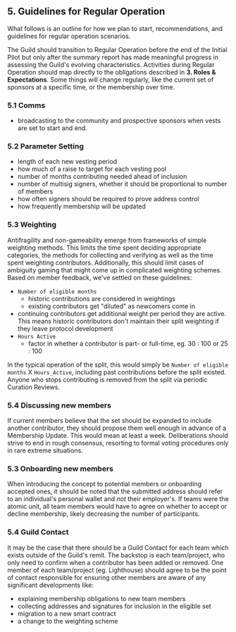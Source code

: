 ## 5. Guidelines for Regular Operation

What follows is an outline for how we plan to start, recommendations, and guidelines for regular operation scenarios.

The Guild should transition to Regular Operation before the end of the Initial Pilot but only after the summary report has made meaningful progress in assessing the Guild's evolving characteristics. Activities during Regular Operation should map directly to the obligations described in **3. Roles & Expectations**. Some things will change regularly, like the current set of sponsors at a specific time, or the membership over time.

### 5.1 Comms
- broadcasting to the community and prospective sponsors when vests are set to start and end.

### 5.2 Parameter Setting

  - length of each new vesting period
  - how much of a raise to target for each vesting pool
  - number of months contributing needed ahead of inclusion
  - number of multisig signers, whether it should be proportional to number of members
  - how often signers should be required to prove address control
  - how frequently membership will be updated

### 5.3 Weighting

Antifragility and non-gameability emerge from frameworks of simple weighting methods. This limits the time spent deciding appropriate categories, the methods for collecting and verifying  as well as the time spent weighting contributors. Additionally, this should limit cases of ambiguity gaming that might come up in complicated weighting schemes. Based on member feedback, we've settled on these guidelines:

- `Number of eligible months`
  - historic contributions are considered in weightings
  - existing contributors get "diluted" as newcomers come in
- continuing contributors get additional weight per period they are active. This means historic contributors don't maintain their split weighting if they leave protocol development
- `Hours Active`
  - factor in whether a contributor is part- or full-time, eg. 30 : 100 or 25 : 100

In the typical operation of the split, this would simply be `Number of eligible months` X `Hours_Active`, including past contributions before the split existed. Anyone who stops contributing is removed from the split via periodic Curation Reviews.

### 5.4 Discussing new members

If current members believe that the set should be expanded to include another contributor, they should propose them well enough in advance of a Membership Update. This would mean at least a week. Deliberations should strive to end in rough consensus, resorting to formal voting procedures only in rare extreme situations.

### 5.3 Onboarding new members

When introducing the concept to potential members or onboarding accepted ones, it should be noted that the submitted address should refer to an individual's personal wallet and *not* their employer's. If teams were the atomic unit, all team members would have to agree on whether to accept or decline membership, likely decreasing the number of participants.

### 5.4 Guild Contact

It may be the case that there should be a Guild Contact for each team which exists outside of the Guild's remit. The backstop is each team/project, who only need to confirm when a contributor has been added or removed. One member of each team/project (eg. Lighthouse) should agree to be the point of contact responsible for ensuring other members are aware of any significant developments like:

- explaining membership obligations to new team members
- collecting addresses and signatures for inclusion in the eligible set
- migration to a new smart contract
- a change to the weighting scheme

